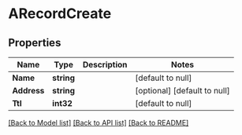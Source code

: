 # ARecordCreate

## Properties
Name | Type | Description | Notes
------------ | ------------- | ------------- | -------------
**Name** | **string** |  | [default to null]
**Address** | **string** |  | [optional] [default to null]
**Ttl** | **int32** |  | [default to null]

[[Back to Model list]](../README.md#documentation-for-models) [[Back to API list]](../README.md#documentation-for-api-endpoints) [[Back to README]](../README.md)


